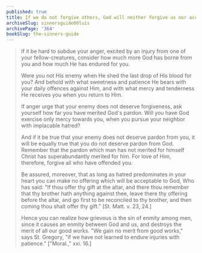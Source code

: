 ```yaml
---
published: true
title: If we do not forgive others, God will neither forgive us nor accept any sacrifice we make
archiveSlug: sinnersguide00luis
archivePage: '364'
bookSlug: the-sinners-guide
---
```


> If it be hard to subdue your anger, excited by an injury from one of your fellow-creatures, consider how much more God has borne from you and how much He has endured for you.
>
> Were you not His enemy when He shed the last drop of His blood for you? And behold with what sweetness and patience He bears with your daily offences against Him, and with what mercy and tenderness He receives you when you return to Him.
>
> If anger urge that your enemy does not deserve forgiveness, ask yourself how far you have merited God's pardon. Will you have God exercise only mercy towards you, when you pursue your neighbor with implacable hatred?
>
> And if it be true that your enemy does not deserve pardon from you, it will be equally true that you do not deserve pardon from God. Remember that the pardon which man has not merited for himself Christ has superabundantly merited for him. For love of Him, therefore, forgive all who have offended you.
>
> Be assured, moreover, that as long as hatred predominates in your heart you can make no offering which will be acceptable to God, Who has said: "If thou offer thy gift at the altar, and there thou remember that thy brother hath anything against thee, leave there thy offering before the altar, and go first to be reconciled to thy brother, and then coming thou shalt offer thy gift." [St. Matt. v. 23, 24.]
>
> Hence you can realize how grievous is the sin of enmity among men, since it causes an enmity between God and us, and destroys the merit of all our good works. "We gain no merit from good works," says St. Gregory, "if we have not learned to endure injuries with patience." ["Moral.," xxi. 16.]
